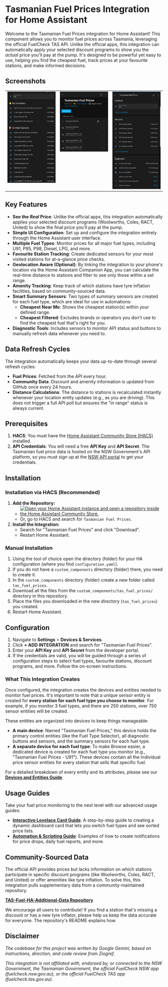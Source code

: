 # Tasmanian Fuel Prices Integration for Home Assistant

Welcome to the Tasmanian Fuel Prices integration for Home Assistant! This component allows you to monitor fuel prices across Tasmania, leveraging the official FuelCheck TAS API. Unlike the official apps, this integration can automatically apply your selected discount programs to show you the *actual* price you'll pay at the pump. It's designed to be powerful yet easy to use, helping you find the cheapest fuel, track prices at your favourite stations, and make informed decisions.

## Screenshots

<table align="center">
  <tr>
    <td valign="top"><img src="https://github.com/ziogref/TAS-Fuel-HA-Intergration/blob/main/assets/lovelace_card.png" width="270" alt="Lovelace Card View"></td>
    <td valign="top"><img src="https://github.com/ziogref/TAS-Fuel-HA-Intergration/blob/main/assets/device_overview.png" width="270" alt="Devices View"></td>
    <td valign="top"><img src="https://github.com/ziogref/TAS-Fuel-HA-Intergration/blob/main/assets/main_device.png" width="270" alt="Main Devices View"></td>
  </tr>
</table>

## Key Features

* **See the *Real* Price**: Unlike the official apps, this integration automatically applies your selected discount programs (Woolworths, Coles, RACT, United) to show the final price you'll pay at the pump.
* **Simple UI Configuration**: Set up and configure the integration entirely through the Home Assistant user interface.
* **Multiple Fuel Types**: Monitor prices for all major fuel types, including U91, P95, P98, Diesel, LPG, and more.
* **Favourite Station Tracking**: Create dedicated sensors for your most visited stations for at-a-glance price checks.
* **Geolocation Aware (Optional)**: By linking the integration to your phone's location via the Home Assistant Companion App, you can calculate the real-time distance to stations and filter to see only those within a set range.
* **Amenity Tracking**: Keep track of which stations have tyre inflation facilities, based on community-sourced data.
* **Smart Summary Sensors**: Two types of summary sensors are created for each fuel type, which are ideal for use in automations:
    * **Cheapest Near Me**: Shows the cheapest station(s) within your defined range.
    * **Cheapest Filtered**: Excludes brands or operators you don't use to find the cheapest fuel that's right for you.
* **Diagnostic Tools**: Includes sensors to monitor API status and buttons to manually refresh data whenever you need to.

## Data Refresh Cycles

The integration automatically keeps your data up-to-date through several refresh cycles:
* **Fuel Prices**: Fetched from the API every hour.
* **Community Data**: Discount and amenity information is updated from GitHub once every 24 hours.
* **Distance Calculations**: The distance to stations is recalculated instantly whenever your location entity updates (e.g., as you are driving). This does not trigger a full API poll but ensures the "in range" status is always current.

## Prerequisites

1.  **HACS**: You must have the [Home Assistant Community Store (HACS)](https://hacs.xyz/) installed.
2.  **API Credentials**: You will need a free **API Key** and **API Secret**. The Tasmanian fuel price data is hosted on the NSW Government's API platform, so you must sign up at the [NSW API portal](https://api.nsw.gov.au/Product/Index/22) to get your credentials.

## Installation

### Installation via HACS (Recommended)

1.  **Add the Repository:**
    * [![Open your Home Assistant instance and open a repository inside the Home Assistant Community Store.](https://my.home-assistant.io/badges/hacs_repository.svg)](https://my.home-assistant.io/redirect/hacs_repository/?owner=ziogref&repository=TAS-Fuel-HA-Intergration&category=integration)
    * Or, go to HACS and search for `Tasmanian Fuel Prices`.
2.  **Install the Integration:**
    * Search for "Tasmanian Fuel Prices" and click "Download".
    * Restart Home Assistant.

### Manual Installation

1.  Using the tool of choice open the directory (folder) for your HA configuration (where you find `configuration.yaml`).
2.  If you do not have a `custom_components` directory (folder) there, you need to create it.
3.  In the `custom_components` directory (folder) create a new folder called `tas_fuel_prices`.
4.  Download all the files from the `custom_components/tas_fuel_prices/` directory in this repository.
5.  Place the files you downloaded in the new directory (`tas_fuel_prices`) you created.
6.  Restart Home Assistant.

## Configuration

1.  Navigate to **Settings** > **Devices & Services**.
2.  Click **+ ADD INTEGRATION** and search for "Tasmanian Fuel Prices".
3.  Enter your **API Key** and **API Secret** from the developer portal.
4.  If the credentials are valid, you will be guided through a series of configuration steps to select fuel types, favourite stations, discount programs, and more. Follow the on-screen instructions.

### What This Integration Creates

Once configured, the integration creates the devices and entities needed to monitor fuel prices. It's important to note that a unique sensor entity is created for **every station for each fuel type you choose to monitor**. For example, if you monitor 3 fuel types, and there are 250 stations, over 750 sensor entities will be created.

These entities are organized into devices to keep things manageable:

* **A main device**: Named "Tasmanian Fuel Prices," this device holds the primary control entities (like the Fuel Type Selector), all diagnostic buttons and sensors, and the summary sensors for each fuel type.
* **A separate device for each fuel type**: To make Browse easier, a dedicated device is created for each fuel type you monitor (e.g., "Tasmanian Fuel Prices - U91"). These devices contain all the individual price sensor entities for every station that sells that specific fuel.

For a detailed breakdown of every entity and its attributes, please see our **[Devices and Entities Guide](DEVICES_AND_ENTITIES.md)**.

## Usage Guides

Take your fuel price monitoring to the next level with our advanced usage guides:

* **[Interactive Lovelace Card Guide](LovelaceCard.md)**: A step-by-step guide to creating a dynamic dashboard card that lets you switch fuel types and see sorted price lists.
* **[Automation & Scripting Guide](AUTOMATIONS.md)**: Examples of how to create notifications for price drops, daily fuel reports, and more.

## Community-Sourced Data

The official API provides prices but lacks information on which stations participate in specific discount programs (like Woolworths, Coles, RACT, and United) or offer amenities like tyre inflation. To solve this, this integration pulls supplementary data from a community-maintained repository.

[**TAS-Fuel-HA-Additional-Data Repository**](https://github.com/ziogref/TAS-Fuel-HA-Additional-Data)

We encourage all users to contribute! If you find a station that's missing a discount or has a new tyre inflator, please help us keep the data accurate for everyone. The repository's README explains how.

## Disclaimer

*The codebase for this project was written by Google Gemini, based on instructions, direction, and code review from Ziogref.*

*This integration is not affiliated with, endorsed by, or connected to the NSW Government, the Tasmanian Government, the official FuelCheck NSW app (fuelcheck.nsw.gov.au), or the official FuelCheck TAS app (fuelcheck.tas.gov.au).*
